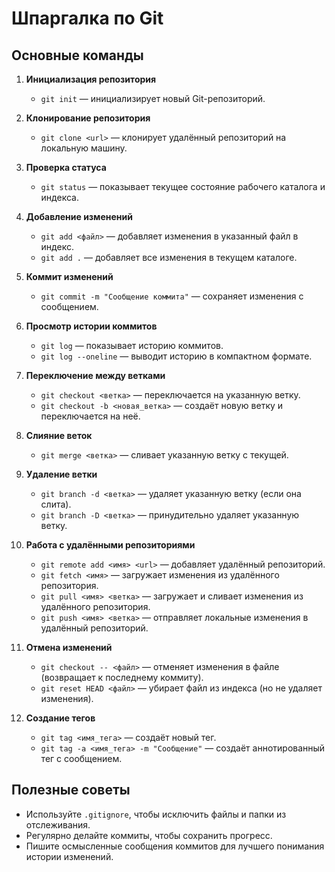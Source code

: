 # Шпаргалка по Git

## Основные команды

1. **Инициализация репозитория**
   - `git init` — инициализирует новый Git-репозиторий.

2. **Клонирование репозитория**
   - `git clone <url>` — клонирует удалённый репозиторий на локальную машину.

3. **Проверка статуса**
   - `git status` — показывает текущее состояние рабочего каталога и индекса.

4. **Добавление изменений**
   - `git add <файл>` — добавляет изменения в указанный файл в индекс.
   - `git add .` — добавляет все изменения в текущем каталоге.

5. **Коммит изменений**
   - `git commit -m "Сообщение коммита"` — сохраняет изменения с сообщением.

6. **Просмотр истории коммитов**
   - `git log` — показывает историю коммитов.
   - `git log --oneline` — выводит историю в компактном формате.

7. **Переключение между ветками**
   - `git checkout <ветка>` — переключается на указанную ветку.
   - `git checkout -b <новая_ветка>` — создаёт новую ветку и переключается на неё.

8. **Слияние веток**
   - `git merge <ветка>` — сливает указанную ветку с текущей.

9. **Удаление ветки**
   - `git branch -d <ветка>` — удаляет указанную ветку (если она слита).
   - `git branch -D <ветка>` — принудительно удаляет указанную ветку.

10. **Работа с удалёнными репозиториями**
    - `git remote add <имя> <url>` — добавляет удалённый репозиторий.
    - `git fetch <имя>` — загружает изменения из удалённого репозитория.
    - `git pull <имя> <ветка>` — загружает и сливает изменения из удалённого репозитория.
    - `git push <имя> <ветка>` — отправляет локальные изменения в удалённый репозиторий.

11. **Отмена изменений**
    - `git checkout -- <файл>` — отменяет изменения в файле (возвращает к последнему коммиту).
    - `git reset HEAD <файл>` — убирает файл из индекса (но не удаляет изменения).

12. **Создание тегов**
    - `git tag <имя_тега>` — создаёт новый тег.
    - `git tag -a <имя_тега> -m "Сообщение"` — создаёт аннотированный тег с сообщением.

## Полезные советы

- Используйте `.gitignore`, чтобы исключить файлы и папки из отслеживания.
- Регулярно делайте коммиты, чтобы сохранить прогресс.
- Пишите осмысленные сообщения коммитов для лучшего понимания истории изменений.
